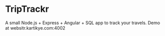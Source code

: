 # TripTrackr

A small Node.js + Express + Angular + SQL app to track your travels. Demo at websitr.kartikye.com:4002
